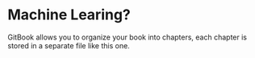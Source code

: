 # Machine Learing?

GitBook allows you to organize your book into chapters, each chapter is stored in a separate file like this one.

